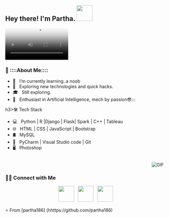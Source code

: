 <h2> Hey there! I'm Partha. <img src="https://d2wvdrxmr8p0wf.cloudfront.net/static/giveindia.svg" width="50">
</h2>

<video align="right" alt="GIF" poster="https://i.gifer.com/fetch/w300-preview/cf/cf95f54d66e86b735a6a549deb92c993.gif" width="200" class="full-media" loop="" autoplay="" playsinline=""><source src="https://i.gifer.com/GYny.mp4" type="video/mp4"></video>


<h3>👨 ::::About Me::::</h3>

- 🔭 &nbsp; I’m currently learning..a noob
- 🤔 &nbsp; Exploring new technologies and quick hacks.
- 🎓 &nbsp; Still exploring.
- 🌱 &nbsp; Enthusiast in Artificial Intelligence, mech by passion😎:::

h3>🛠 Tech Stack</h3>

- 💻 &nbsp; Python | R |Django | Flask| Spark | C++ | Tableau
- 🌐 &nbsp; HTML | CSS | JavaScript | Bootstrap 
- 🛢 &nbsp; MySQL 
- 🔧 &nbsp; PyCharm | Visual Studio code | Git
- 🖥 &nbsp; Photoshop 
<br>

<img align="right" alt="GIF" src="https://raw.githubusercontent.com/haoruilee/haoruilee/master/pic/pusheencode.gif" />

</br>

<h3> 🤝🏻 Connect with Me </h3>

<p align="center">
&nbsp; <a href="https://www.kaggle.com/parthabera" target="_blank" rel="noopener noreferrer"><img src="https://cdn4.iconfinder.com/data/icons/logos-and-brands/512/189_Kaggle_logo_logos-512.png" width="50" /></a>  
&nbsp; <a href="https://www.linkedin.com/in/parthasarathi-bera-75b568118/," target="_blank" rel="noopener noreferrer"><img src="https://img.icons8.com/plasticine/100/000000/linkedin.png" width="50" /></a>
&nbsp; <a href="mailto:bera.partha050@gmail.com" target="_blank" rel="noopener noreferrer"><img src="https://img.icons8.com/plasticine/100/000000/gmail.png"  width="50" /></a>
</p>

⭐️ From [partha186] (hhttps://github.com/partha186)
